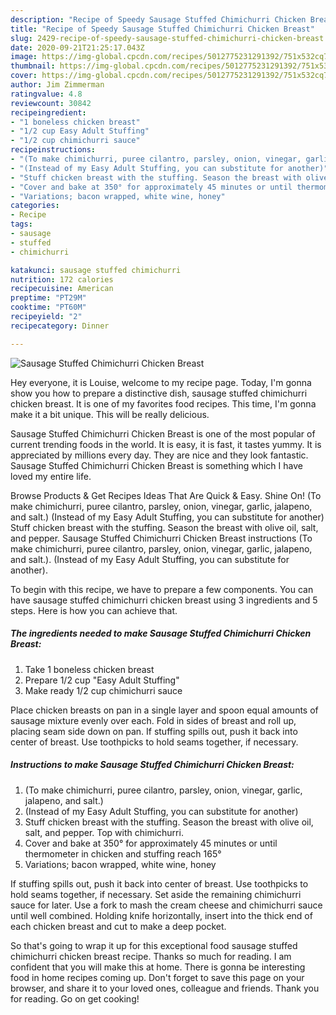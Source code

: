 ```yaml
---
description: "Recipe of Speedy Sausage Stuffed Chimichurri Chicken Breast"
title: "Recipe of Speedy Sausage Stuffed Chimichurri Chicken Breast"
slug: 2429-recipe-of-speedy-sausage-stuffed-chimichurri-chicken-breast
date: 2020-09-21T21:25:17.043Z
image: https://img-global.cpcdn.com/recipes/5012775231291392/751x532cq70/sausage-stuffed-chimichurri-chicken-breast-recipe-main-photo.jpg
thumbnail: https://img-global.cpcdn.com/recipes/5012775231291392/751x532cq70/sausage-stuffed-chimichurri-chicken-breast-recipe-main-photo.jpg
cover: https://img-global.cpcdn.com/recipes/5012775231291392/751x532cq70/sausage-stuffed-chimichurri-chicken-breast-recipe-main-photo.jpg
author: Jim Zimmerman
ratingvalue: 4.8
reviewcount: 30842
recipeingredient:
- "1 boneless chicken breast"
- "1/2 cup Easy Adult Stuffing"
- "1/2 cup chimichurri sauce"
recipeinstructions:
- "(To make chimichurri, puree cilantro, parsley, onion, vinegar, garlic, jalapeno, and salt.)"
- "(Instead of my Easy Adult Stuffing, you can substitute for another)"
- "Stuff chicken breast with the stuffing. Season the breast with olive oil, salt, and pepper. Top with chimichurri."
- "Cover and bake at 350° for approximately 45 minutes or until thermometer in chicken and stuffing reach 165°"
- "Variations; bacon wrapped, white wine, honey"
categories:
- Recipe
tags:
- sausage
- stuffed
- chimichurri

katakunci: sausage stuffed chimichurri 
nutrition: 172 calories
recipecuisine: American
preptime: "PT29M"
cooktime: "PT60M"
recipeyield: "2"
recipecategory: Dinner

---
```



![Sausage Stuffed Chimichurri Chicken Breast](https://img-global.cpcdn.com/recipes/5012775231291392/751x532cq70/sausage-stuffed-chimichurri-chicken-breast-recipe-main-photo.jpg)

Hey everyone, it is Louise, welcome to my recipe page. Today, I'm gonna show you how to prepare a distinctive dish, sausage stuffed chimichurri chicken breast. It is one of my favorites food recipes. This time, I'm gonna make it a bit unique. This will be really delicious.

Sausage Stuffed Chimichurri Chicken Breast is one of the most popular of current trending foods in the world. It is easy, it is fast, it tastes yummy. It is appreciated by millions every day. They are nice and they look fantastic. Sausage Stuffed Chimichurri Chicken Breast is something which I have loved my entire life.

Browse Products &amp; Get Recipes Ideas That Are Quick &amp; Easy. Shine On! (To make chimichurri, puree cilantro, parsley, onion, vinegar, garlic, jalapeno, and salt.) (Instead of my Easy Adult Stuffing, you can substitute for another) Stuff chicken breast with the stuffing. Season the breast with olive oil, salt, and pepper. Sausage Stuffed Chimichurri Chicken Breast instructions (To make chimichurri, puree cilantro, parsley, onion, vinegar, garlic, jalapeno, and salt.). (Instead of my Easy Adult Stuffing, you can substitute for another).


To begin with this recipe, we have to prepare a few components. You can have sausage stuffed chimichurri chicken breast using 3 ingredients and 5 steps. Here is how you can achieve that.

<!--inarticleads1-->

##### The ingredients needed to make Sausage Stuffed Chimichurri Chicken Breast:

1. Take 1 boneless chicken breast
1. Prepare 1/2 cup &#34;Easy Adult Stuffing&#34;
1. Make ready 1/2 cup chimichurri sauce


Place chicken breasts on pan in a single layer and spoon equal amounts of sausage mixture evenly over each. Fold in sides of breast and roll up, placing seam side down on pan. If stuffing spills out, push it back into center of breast. Use toothpicks to hold seams together, if necessary. 

<!--inarticleads2-->

##### Instructions to make Sausage Stuffed Chimichurri Chicken Breast:

1. (To make chimichurri, puree cilantro, parsley, onion, vinegar, garlic, jalapeno, and salt.)
1. (Instead of my Easy Adult Stuffing, you can substitute for another)
1. Stuff chicken breast with the stuffing. Season the breast with olive oil, salt, and pepper. Top with chimichurri.
1. Cover and bake at 350° for approximately 45 minutes or until thermometer in chicken and stuffing reach 165°
1. Variations; bacon wrapped, white wine, honey


If stuffing spills out, push it back into center of breast. Use toothpicks to hold seams together, if necessary. Set aside the remaining chimichurri sauce for later. Use a fork to mash the cream cheese and chimichurri sauce until well combined. Holding knife horizontally, insert into the thick end of each chicken breast and cut to make a deep pocket. 

So that's going to wrap it up for this exceptional food sausage stuffed chimichurri chicken breast recipe. Thanks so much for reading. I am confident that you will make this at home. There is gonna be interesting food in home recipes coming up. Don't forget to save this page on your browser, and share it to your loved ones, colleague and friends. Thank you for reading. Go on get cooking!
